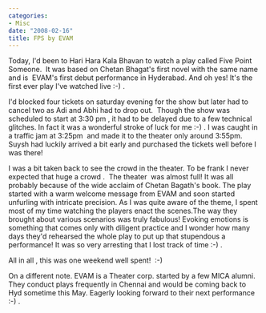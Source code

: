 ```yaml
---
categories:
- Misc
date: "2008-02-16"
title: FPS by EVAM
---
```


Today, I'd been to Hari Hara Kala Bhavan to watch a play called Five Point Someone.  It was based on Chetan Bhagat's first novel with the same name and is  EVAM's first debut performance in Hyderabad. And oh yes! It's the first ever play I've watched live :-) .

I'd blocked four tickets on saturday evening for the show but later had to cancel two as Adi and Abhi had to drop out.  Though the show was scheduled to start at 3:30 pm , it had to be delayed due to a few technical glitches. In fact it was a wonderful stroke of luck for me :-) . I was caught in a traffic jam at 3:25pm  and made it to the theater only around 3:55pm. Suysh had luckily arrived a bit early and purchased the tickets well before I was there!

I was a bit taken back to see the crowd in the theater. To be frank I never expected that huge a crowd .  The theater  was almost full! It was all probably because of the wide acclaim of Chetan Bagath's book. The play started with a warm welcome message from EVAM and soon started unfurling with intricate precision. As I was quite aware of the theme, I spent most of my time watching the players enact the scenes.The way they brought about various scenarios was truly fabulous! Evoking emotions is something that comes only with diligent practice and I wonder how many days they'd rehearsed the whole play to put up that stupendous a performance! It was so very arresting that I lost track of time :-) .

All in all , this was one weekend well spent!  :-)

On a different note. EVAM is a Theater corp. started by a few MICA alumni. They conduct plays frequently in Chennai and would be coming back to Hyd sometime this May. Eagerly looking forward to their next performance :-) .

